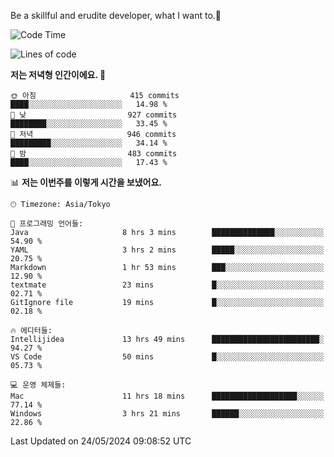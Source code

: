 Be a skillful and erudite developer, what I want to.👶

<!--START_SECTION:waka-->
![Code Time](http://img.shields.io/badge/Code%20Time-832%20hrs%2037%20mins-blue)

![Lines of code](https://img.shields.io/badge/%EC%A0%80%EB%8A%94%20%EC%97%AC%ED%83%9C%EA%B9%8C%EC%A7%80%20-2.1%20million%20%EC%A4%84%EC%9D%98%20%EC%BD%94%EB%93%9C%EB%A5%BC%20%EC%9E%91%EC%84%B1%ED%96%88%EC%96%B4%EC%9A%94.-blue)

**저는 저녁형 인간이에요. 🦉** 

```text
🌞 아침                     415 commits         ████░░░░░░░░░░░░░░░░░░░░░   14.98 % 
🌆 낮　                     927 commits         ████████░░░░░░░░░░░░░░░░░   33.45 % 
🌃 저녁                     946 commits         █████████░░░░░░░░░░░░░░░░   34.14 % 
🌙 밤　                     483 commits         ████░░░░░░░░░░░░░░░░░░░░░   17.43 % 
```


📊 **저는 이번주를 이렇게 시간을 보냈어요.** 

```text
🕑︎ Timezone: Asia/Tokyo

💬 프로그래밍 언어들: 
Java                     8 hrs 3 mins        ██████████████░░░░░░░░░░░   54.90 % 
YAML                     3 hrs 2 mins        █████░░░░░░░░░░░░░░░░░░░░   20.75 % 
Markdown                 1 hr 53 mins        ███░░░░░░░░░░░░░░░░░░░░░░   12.90 % 
textmate                 23 mins             █░░░░░░░░░░░░░░░░░░░░░░░░   02.71 % 
GitIgnore file           19 mins             █░░░░░░░░░░░░░░░░░░░░░░░░   02.18 % 

🔥 에디터들: 
Intellijidea             13 hrs 49 mins      ████████████████████████░   94.27 % 
VS Code                  50 mins             █░░░░░░░░░░░░░░░░░░░░░░░░   05.73 % 

💻 운영 체제들: 
Mac                      11 hrs 18 mins      ███████████████████░░░░░░   77.14 % 
Windows                  3 hrs 21 mins       ██████░░░░░░░░░░░░░░░░░░░   22.86 % 
```


 Last Updated on 24/05/2024 09:08:52 UTC
<!--END_SECTION:waka-->

